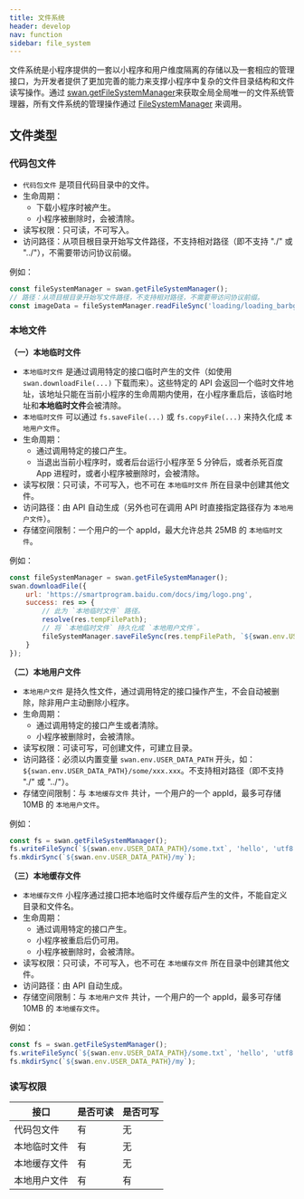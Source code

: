 ```yaml
---
title: 文件系统
header: develop
nav: function
sidebar: file_system
---
```


文件系统是小程序提供的一套以小程序和用户维度隔离的存储以及一套相应的管理接口，为开发者提供了更加完善的能力来支撑小程序中复杂的文件目录结构和文件读写操作。通过 [swan.getFileSystemManager](/develop/api/file_system/#FileSystemManager/)来获取全局全局唯一的文件系统管理器，所有文件系统的管理操作通过 [FileSystemManager](/develop/api/file_system/#FileSystemManager/) 来调用。

## 文件类型

### 代码包文件

+ `代码包文件` 是项目代码目录中的文件。
+ 生命周期：
    + 下载小程序时被产生。
    + 小程序被删除时，会被清除。
+ 读写权限：只可读，不可写入。
+ 访问路径：从项目根目录开始写文件路径，不支持相对路径（即不支持 "./" 或 "../"），不需要带访问协议前缀。

例如：
```js
const fileSystemManager = swan.getFileSystemManager();
// 路径：从项目根目录开始写文件路径，不支持相对路径，不需要带访问协议前缀。
const imageData = fileSystemManager.readFileSync('loading/loading_barbg.png');
```

### 本地文件

**（一）本地临时文件**

+ `本地临时文件` 是通过调用特定的接口临时产生的文件（如使用 `swan.downloadFile(...)` 下载而来）。这些特定的 API 会返回一个临时文件地址，该地址只能在当前小程序的生命周期内使用，在小程序重启后，该临时地址和**本地临时文件**会被清除。
+ `本地临时文件` 可以通过 `fs.saveFile(...)` 或 `fs.copyFile(...)` 来持久化成 `本地用户文件`。
+ 生命周期：
    + 通过调用特定的接口产生。
    + 当退出当前小程序时，或者后台运行小程序至 5 分钟后，或者杀死百度 App 进程时，或者小程序被删除时，会被清除。
+ 读写权限：只可读，不可写入，也不可在 `本地临时文件` 所在目录中创建其他文件。
+ 访问路径：由 API 自动生成（另外也可在调用 API 时直接指定路径存为 `本地用户文件`）。
+ 存储空间限制：一个用户的一个 appId，最大允许总共 25MB 的 `本地临时文件`。

例如：
```js
const fileSystemManager = swan.getFileSystemManager();
swan.downloadFile({
    url: 'https://smartprogram.baidu.com/docs/img/logo.png',
    success: res => {
        // 此为 `本地临时文件` 路径。
        resolve(res.tempFilePath);
        // 将 `本地临时文件` 持久化成 `本地用户文件`。
        fileSystemManager.saveFileSync(res.tempFilePath, `${swan.env.USER_DATA_PATH}/my.png`);
    }
});
```

**（二）本地用户文件**

+ `本地用户文件` 是持久性文件，通过调用特定的接口操作产生，不会自动被删除，除非用户主动删除小程序。
+ 生命周期：
    + 通过调用特定的接口产生或者清除。
    + 小程序被删除时，会被清除。
+ 读写权限：可读可写，可创建文件，可建立目录。
+ 访问路径：必须以内置变量 `swan.env.USER_DATA_PATH` 开头，如：`${swan.env.USER_DATA_PATH}/some/xxx.xxx`。不支持相对路径（即不支持 "./" 或 "../"）。
+ 存储空间限制：与 `本地缓存文件` 共计，一个用户的一个 appId，最多可存储 10MB 的 `本地用户文件`。

例如：
```js
const fs = swan.getFileSystemManager();
fs.writeFileSync(`${swan.env.USER_DATA_PATH}/some.txt`, 'hello', 'utf8');
fs.mkdirSync(`${swan.env.USER_DATA_PATH}/my`);
```

**（三）本地缓存文件**

+ `本地缓存文件` 小程序通过接口把本地临时文件缓存后产生的文件，不能自定义目录和文件名。
+ 生命周期：
    + 通过调用特定的接口产生。
    + 小程序被重启后仍可用。
    + 小程序被删除时，会被清除。
+ 读写权限：只可读，不可写入，也不可在 `本地缓存文件` 所在目录中创建其他文件。
+ 访问路径：由 API 自动生成。
+ 存储空间限制：与 `本地用户文件` 共计，一个用户的一个 appId，最多可存储 10MB 的 `本地缓存文件`。

例如：
```js
const fs = swan.getFileSystemManager();
fs.writeFileSync(`${swan.env.USER_DATA_PATH}/some.txt`, 'hello', 'utf8');
fs.mkdirSync(`${swan.env.USER_DATA_PATH}/my`);
```

### 读写权限

|接口|是否可读|是否可写|
|-|-|-|
|代码包文件|有|无|
|本地临时文件|有|无|
|本地缓存文件|有|无|
|本地用户文件|有|有|

